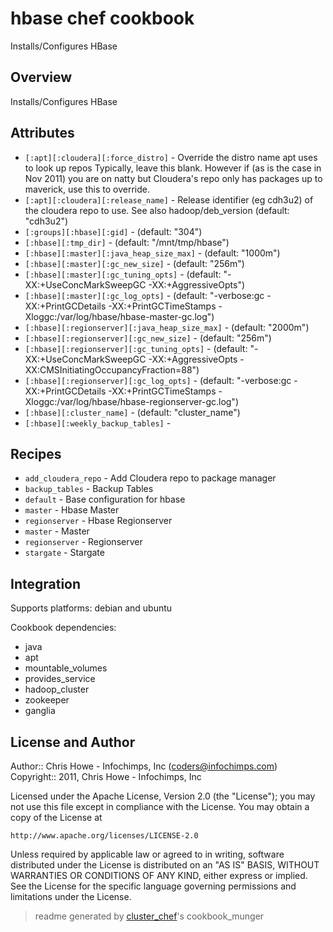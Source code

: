 # hbase chef cookbook

Installs/Configures HBase

## Overview

Installs/Configures HBase

## Attributes

* `[:apt][:cloudera][:force_distro]`              - Override the distro name apt uses to look up repos
  Typically, leave this blank. However if (as is the case in Nov 2011) you are on natty but Cloudera's repo only has packages up to maverick, use this to override.
* `[:apt][:cloudera][:release_name]`              - Release identifier (eg cdh3u2) of the cloudera repo to use. See also hadoop/deb_version (default: "cdh3u2")
* `[:groups][:hbase][:gid]`                       -  (default: "304")
* `[:hbase][:tmp_dir]`                            -  (default: "/mnt/tmp/hbase")
* `[:hbase][:master][:java_heap_size_max]`        -  (default: "1000m")
* `[:hbase][:master][:gc_new_size]`               -  (default: "256m")
* `[:hbase][:master][:gc_tuning_opts]`            -  (default: "-XX:+UseConcMarkSweepGC -XX:+AggressiveOpts")
* `[:hbase][:master][:gc_log_opts]`               -  (default: "-verbose:gc -XX:+PrintGCDetails -XX:+PrintGCTimeStamps -Xloggc:/var/log/hbase/hbase-master-gc.log")
* `[:hbase][:regionserver][:java_heap_size_max]`  -  (default: "2000m")
* `[:hbase][:regionserver][:gc_new_size]`         -  (default: "256m")
* `[:hbase][:regionserver][:gc_tuning_opts]`      -  (default: "-XX:+UseConcMarkSweepGC -XX:+AggressiveOpts -XX:CMSInitiatingOccupancyFraction=88")
* `[:hbase][:regionserver][:gc_log_opts]`         -  (default: "-verbose:gc -XX:+PrintGCDetails -XX:+PrintGCTimeStamps -Xloggc:/var/log/hbase/hbase-regionserver-gc.log")
* `[:hbase][:cluster_name]`                       -  (default: "cluster_name")
* `[:hbase][:weekly_backup_tables]`               - 

## Recipes 

* `add_cloudera_repo`  - Add Cloudera repo to package manager
* `backup_tables`      - Backup Tables
* `default`            - Base configuration for hbase
* `master`             - Hbase Master
* `regionserver`       - Hbase Regionserver
* `master`             - Master
* `regionserver`       - Regionserver
* `stargate`           - Stargate


## Integration

Supports platforms: debian and ubuntu

Cookbook dependencies:
* java
* apt
* mountable_volumes
* provides_service
* hadoop_cluster
* zookeeper
* ganglia


## License and Author

Author::                Chris Howe - Infochimps, Inc (<coders@infochimps.com>)
Copyright::             2011, Chris Howe - Infochimps, Inc

Licensed under the Apache License, Version 2.0 (the "License");
you may not use this file except in compliance with the License.
You may obtain a copy of the License at

    http://www.apache.org/licenses/LICENSE-2.0

Unless required by applicable law or agreed to in writing, software
distributed under the License is distributed on an "AS IS" BASIS,
WITHOUT WARRANTIES OR CONDITIONS OF ANY KIND, either express or implied.
See the License for the specific language governing permissions and
limitations under the License.

> readme generated by [cluster_chef](http://github.com/infochimps/cluster_chef)'s cookbook_munger
